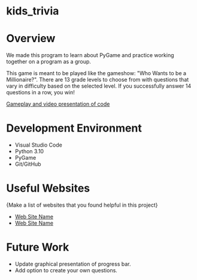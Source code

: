 # kids_trivia

# Overview

We made this program to learn about PyGame and practice working together on a program as a group.

This game is meant to be played like the gameshow: "Who Wants to be a Millionaire?". There are 13 grade levels to choose from with questions
that vary in difficulty based on the selected level. If you successfully answer 14 questions in a row, you win!

[Gameplay and video presentation of code](http://youtube.link.goes.here)

# Development Environment

* Visual Studio Code
* Python 3.10
* PyGame
* Git/GitHub

# Useful Websites

{Make a list of websites that you found helpful in this project}
* [Web Site Name](http://url.link.goes.here)
* [Web Site Name](http://url.link.goes.here)

# Future Work

* Update graphical presentation of progress bar.
* Add option to create your own questions.